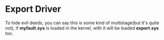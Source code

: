 # Export Driver

To hide evil deeds, you can say this is some kind of multistage(but it's quite not), if **myfault.sys** is loaded in the kernel, with it will be loaded **export.sys** too.
